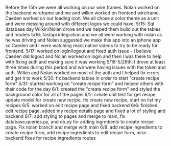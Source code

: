 Before the 15th we were all working on our wire frames. Nolan worked on the backend wireframe and me and wilkin worked on frontend wireframe. Caeden worked on our loading icon. We all chose a color theme as a unit and were messing around with different logos we could have.
5/15: Sql database day Wilkin/Nolan drove and we helped them build out the tables and models
5/16: fastapi integration and we all were working with nolan as he was driving and Nolan suggested we make this app into an iphone app so Caeden and I were watching react native videos to try to be ready for frontend.
5/17: worked on login/logout and fixed auth issue - I believe Caeden did logout and Nolan worked on login and then I was there to help with fixing auth and making sure it was working
5/18-5/26th: I drove at least three times during this period and we were having issues with the token and auth. Wilkin and Nolan worked on most of the auth and I helped fix errors and get it to work
5/30: fix backend tables in order to start "create recipe form"
5/31: started working on "create recipe form" and helped others with their code for the day
6/1: created the "create recipe form" and styled the background color for all of the pages
6/2: create unit test for get recipe, update model for create new recipe, fix create new recipe, start on list my recipes
6/5: worked on edit recipe page and fixed backend
6/6: finished edit recipe page, added my recipe details page and fixed a lot of styling and backend
6/7: add styling to pages and merge to main, fix database,queries.py, and db.py for adding ingredients to create recipe page. Fix nolan branch and merge with main
6/8: add recipe ingredients to create recipe form, add recipe ingredients to edit recipe form, misc. backend fixes for recipe ingredients routes

